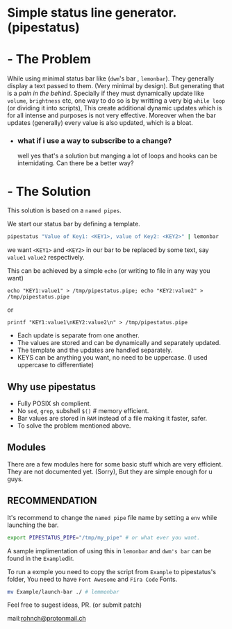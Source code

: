 # Simple status line generator. (pipestatus)

# - The Problem
While using minimal status bar like (`dwm`'s bar , `lemonbar`). They generally display a text passed to them. (Very minimal by design). But generating that is a *pain in the behind*. Specially if they must dynamically update like `volume`, `brightness` etc, one way to do so is by writting a very big `while loop` (or dividing it into scripts), This create additional dynamic updates which is for all intense and purposes is not very effective. Moreover when the bar updates (generally) every value is also updated, which is a bloat.

   - ### what if i use a way to subscribe to a change?
        well yes that's a solution but manging a lot of loops and hooks can be intemidating. Can there be a better way?

# - The Solution

This solution is based on a `named pipes`.

We start our status bar by defining a template.

```bash
pipestatus "Value of Key1: <KEY1>, value of Key2: <KEY2>" | lemonbar
```
we want `<KEY1>` and `<KEY2>` in our bar to be replaced by some text, say `value1` `value2` respectively.

This can be achieved by a simple `echo` (or writing to file in any way you want)
```
echo "KEY1:value1" > /tmp/pipestatus.pipe; echo "KEY2:value2" > /tmp/pipestatus.pipe
```

or

```
printf "KEY1:value1\nKEY2:value2\n" > /tmp/pipestatus.pipe
```

* Each update is separate from one another.
* The values are stored and can be dynamically and separately updated.
* The template and the updates are handled separately.
* KEYS can be anything you want, no need to be uppercase. (I used uppercase to differentiate)

## Why use pipestatus

* Fully POSIX sh complient.
* No `sed`, `grep`, subshell `$()` # memory efficient.
* Bar values are stored in `RAM` instead of a file making it faster, safer.
* To solve the problem mentioned above.

## Modules
There are a few modules here for some basic stuff which are very efficient. They are not documented yet. (Sorry), But they are simple enough for u guys.

## RECOMMENDATION

It's recommend to change the `named pipe` file name by setting a `env` while launching the bar.

```bash
export PIPESTATUS_PIPE="/tmp/my_pipe" # or what ever you want.
```

A sample implimentation of using this in `lemonbar` and `dwm's bar` can be found in the `Example`dir.

To run a exmple you need to copy the script from `Example` to pipestatus's folder, You need to have `Font Awesome` and `Fira Code` Fonts.

```bash
mv Example/launch-bar ./ # lemmonbar
```
Feel free to sugest ideas, PR. (or submit patch)

mail:rohnch@protonmail.ch
